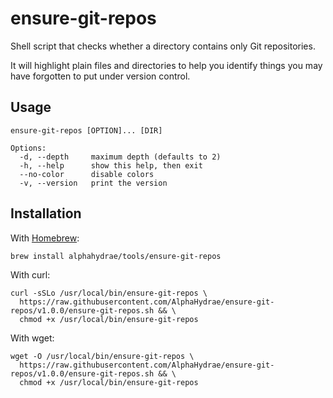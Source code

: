 # ensure-git-repos

Shell script that checks whether a directory contains only Git repositories.

It will highlight plain files and directories to help you identify things you
may have forgotten to put under version control.



## Usage

```
ensure-git-repos [OPTION]... [DIR]

Options:
  -d, --depth     maximum depth (defaults to 2)
  -h, --help      show this help, then exit
  --no-color      disable colors
  -v, --version   print the version
```



## Installation

With [Homebrew][brew]:

```
brew install alphahydrae/tools/ensure-git-repos
```

With curl:

```
curl -sSLo /usr/local/bin/ensure-git-repos \
  https://raw.githubusercontent.com/AlphaHydrae/ensure-git-repos/v1.0.0/ensure-git-repos.sh && \
  chmod +x /usr/local/bin/ensure-git-repos
```

With wget:

```
wget -O /usr/local/bin/ensure-git-repos \
  https://raw.githubusercontent.com/AlphaHydrae/ensure-git-repos/v1.0.0/ensure-git-repos.sh && \
  chmod +x /usr/local/bin/ensure-git-repos
```



[brew]: https://brew.sh/
